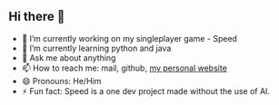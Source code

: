 ## Hi there 👋


- 🔭 I’m currently working on my singleplayer game - Speed
- 🌱 I’m currently learning python and java
- 💬 Ask me about anything
- 📫 How to reach me: mail, github, [my personal website](https://malyszektobias.github.io/MalyszekTobias)
- 😄 Pronouns: He/Him
- ⚡ Fun fact: Speed is a one dev project made without the use of AI.
